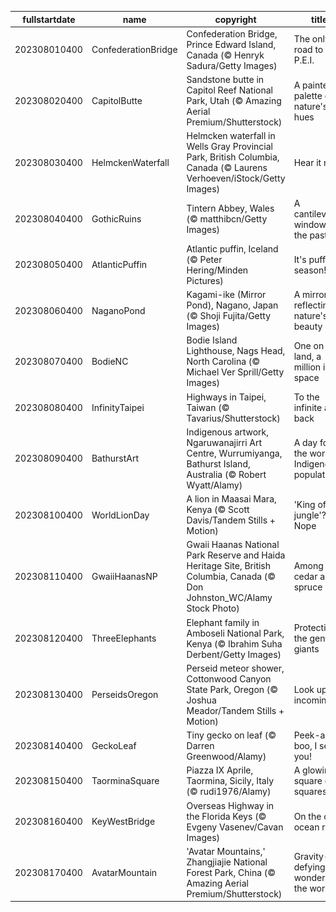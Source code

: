 |fullstartdate|name|copyright|title|image|
|--|--|--|--|--|
202308010400|ConfederationBridge|Confederation Bridge, Prince Edward Island, Canada (© Henryk Sadura/Getty Images)|The only road to P.E.I.|![](/en-CA/2023/08/202308010400ConfederationBridge.jpg)|
202308020400|CapitolButte|Sandstone butte in Capitol Reef National Park, Utah (© Amazing Aerial Premium/Shutterstock)|A painter's palette of nature's hues|![](/en-CA/2023/08/202308020400CapitolButte.jpg)|
202308030400|HelmckenWaterfall|Helmcken waterfall in Wells Gray Provincial Park, British Columbia, Canada (© Laurens Verhoeven/iStock/Getty Images)|Hear it roar!|![](/en-CA/2023/08/202308030400HelmckenWaterfall.jpg)|
202308040400|GothicRuins|Tintern Abbey, Wales (© matthibcn/Getty Images)|A cantilevered window to the past|![](/en-CA/2023/08/202308040400GothicRuins.jpg)|
202308050400|AtlanticPuffin|Atlantic puffin, Iceland (© Peter Hering/Minden Pictures)|It's puffling season!|![](/en-CA/2023/08/202308050400AtlanticPuffin.jpg)|
202308060400|NaganoPond|Kagami-ike (Mirror Pond), Nagano, Japan (© Shoji Fujita/Getty Images)|A mirror reflecting nature's beauty|![](/en-CA/2023/08/202308060400NaganoPond.jpg)|
202308070400|BodieNC|Bodie Island Lighthouse, Nags Head, North Carolina (© Michael Ver Sprill/Getty Images)|One on land, a million in space|![](/en-CA/2023/08/202308070400BodieNC.jpg)|
202308080400|InfinityTaipei|Highways in Taipei, Taiwan (© Tavarius/Shutterstock)|To the infinite and back|![](/en-CA/2023/08/202308080400InfinityTaipei.jpg)|
202308090400|BathurstArt|Indigenous artwork, Ngaruwanajirri Art Centre, Wurrumiyanga, Bathurst Island, Australia (© Robert Wyatt/Alamy)|A day for the world's Indigenous populations|![](/en-CA/2023/08/202308090400BathurstArt.jpg)|
202308100400|WorldLionDay|A lion in Maasai Mara, Kenya (© Scott Davis/Tandem Stills + Motion)|'King of the jungle'? Nope|![](/en-CA/2023/08/202308100400WorldLionDay.jpg)|
202308110400|GwaiiHaanasNP|Gwaii Haanas National Park Reserve and Haida Heritage Site, British Columbia, Canada (© Don Johnston_WC/Alamy Stock Photo)|Among the cedar and spruce|![](/en-CA/2023/08/202308110400GwaiiHaanasNP.jpg)|
202308120400|ThreeElephants|Elephant family in Amboseli National Park, Kenya (© Ibrahim Suha Derbent/Getty Images)|Protecting the gentle giants|![](/en-CA/2023/08/202308120400ThreeElephants.jpg)|
202308130400|PerseidsOregon|Perseid meteor shower, Cottonwood Canyon State Park, Oregon (© Joshua Meador/Tandem Stills + Motion)|Look up, incoming…|![](/en-CA/2023/08/202308130400PerseidsOregon.jpg)|
202308140400|GeckoLeaf|Tiny gecko on leaf (© Darren Greenwood/Alamy)|Peek-a-boo, I see you!|![](/en-CA/2023/08/202308140400GeckoLeaf.jpg)|
202308150400|TaorminaSquare|Piazza IX Aprile, Taormina, Sicily, Italy (© rudi1976/Alamy)|A glowing square of squares|![](/en-CA/2023/08/202308150400TaorminaSquare.jpg)|
202308160400|KeyWestBridge|Overseas Highway in the Florida Keys (© Evgeny Vasenev/Cavan Images)|On the open ocean road|![](/en-CA/2023/08/202308160400KeyWestBridge.jpg)|
202308170400|AvatarMountain|'Avatar Mountains,' Zhangjiajie National Forest Park, China (© Amazing Aerial Premium/Shutterstock)|Gravity-defying wonders of the world|![](/en-CA/2023/08/202308170400AvatarMountain.jpg)|
